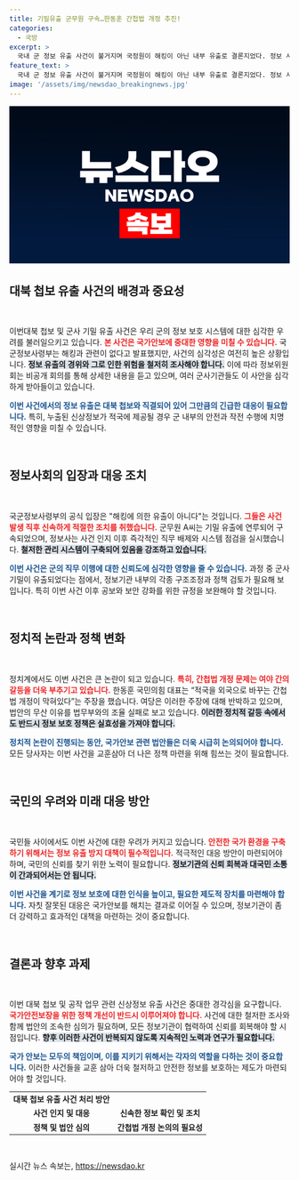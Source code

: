 ```yaml
---
title: 기밀유출 군무원 구속…한동훈 간첩법 개정 추진!
categories:
  - 국방
excerpt: >
  국내 군 정보 유출 사건이 불거지며 국정원이 해킹이 아닌 내부 유출로 결론지었다. 정보 사령부는 군무원 A씨를 직무 배제하고 기밀 유출에 대한 조치를 취했지만, 여야 모두 우려의 목소리를 내고 있다.
feature_text: >
  국내 군 정보 유출 사건이 불거지며 국정원이 해킹이 아닌 내부 유출로 결론지었다. 정보 사령부는 군무원 A씨를 직무 배제하고 기밀 유출에 대한 조치를 취했지만, 여야 모두 우려의 목소리를 내고 있다.
image: '/assets/img/newsdao_breakingnews.jpg'
---
```


<p><img src="/assets/img/newsdao_breakingnews.jpg" alt="ranknews 속보" /></p>

<h2 data-ke-size="size26">대북 첩보 유출 사건의 배경과 중요성</h2>

<p data-ke-size="size16">&nbsp;</p>

<p>이번대북 첩보 및 군사 기밀 유출 사건은 우리 군의 정보 보호 시스템에 대한 심각한 우려를 불러일으키고 있습니다. <b><span style="color: #ee2323;">본 사건은 국가안보에 중대한 영향을 미칠 수 있습니다.</span></b> 국군정보사령부는 해킹과 관련이 없다고 발표했지만, 사건의 심각성은 여전히 높은 상황입니다. <b><span style="background-color: #21538527;">정보 유출의 경위와 그로 인한 위험을 철저히 조사해야 합니다.</span></b> 이에 따라 정보위원회는 비공개 회의를 통해 상세한 내용을 듣고 있으며, 여러 군사기관들도 이 사안을 심각하게 받아들이고 있습니다.</p>

<p><b><span style="color: #1a5490;">이번 사건에서의 정보 유출은 대북 첩보와 직결되어 있어 그만큼의 긴급한 대응이 필요합니다.</span></b> 특히, 누출된 신상정보가 적국에 제공될 경우 군 내부의 안전과 작전 수행에 치명적인 영향을 미칠 수 있습니다.</p>

<p data-ke-size="size16">&nbsp;</p>

<h2 data-ke-size="size26">정보사회의 입장과 대응 조치</h2>

<p data-ke-size="size16">&nbsp;</p>

<p>국군정보사령부의 공식 입장은 "해킹에 의한 유출이 아니다"는 것입니다. <b><span style="color: #ee2323;">그들은 사건 발생 직후 신속하게 적절한 조치를 취했습니다.</span></b> 군무원 A씨는 기밀 유출에 연루되어 구속되었으며, 정보사는 사건 인지 이후 즉각적인 직무 배제와 시스템 점검을 실시했습니다. <b><span style="background-color: #21538527;">철저한 관리 시스템이 구축되어 있음을 강조하고 있습니다.</span></b> </p>

<p><b><span style="color: #1a5490;">이번 사건은 군의 직무 이행에 대한 신뢰도에 심각한 영향을 줄 수 있습니다.</span></b> 과정 중 군사 기밀이 유출되었다는 점에서, 정보기관 내부의 각종 구조조정과 정책 검토가 필요해 보입니다. 특히 이번 사건 이후 공보와 보안 강화를 위한 규정을 보완해야 할 것입니다.</p>

<p data-ke-size="size16">&nbsp;</p>

<h2 data-ke-size="size26">정치적 논란과 정책 변화</h2>

<p data-ke-size="size16">&nbsp;</p>

<p>정치계에서도 이번 사건은 큰 논란이 되고 있습니다. <b><span style="color: #ee2323;">특히, 간첩법 개정 문제는 여야 간의 갈등을 더욱 부추기고 있습니다.</span></b> 한동훈 국민의힘 대표는 “적국을 외국으로 바꾸는 간첩법 개정이 막혀있다”는 주장을 했습니다. 여당은 이러한 주장에 대해 반박하고 있으며, 법안의 무산 이유를 법무부와의 조율 실패로 보고 있습니다. <b><span style="background-color: #21538527;">이러한 정치적 갈등 속에서도 반드시 정보 보호 정책은 실효성을 가져야 합니다.</span></b></p>

<p><b><span style="color: #1a5490;">정치적 논란이 진행되는 동안, 국가안보 관련 법안들은 더욱 시급히 논의되어야 합니다.</span></b> 모든 당사자는 이번 사건을 교훈삼아 더 나은 정책 마련을 위해 힘쓰는 것이 필요합니다.</p>

<p data-ke-size="size16">&nbsp;</p>

<h2 data-ke-size="size26">국민의 우려와 미래 대응 방안</h2>

<p data-ke-size="size16">&nbsp;</p>

<p>국민들 사이에서도 이번 사건에 대한 우려가 커지고 있습니다. <b><span style="color: #ee2323;">안전한 국가 환경을 구축하기 위해서는 정보 유출 방지 대책이 필수적입니다.</span></b> 적극적인 대응 방안이 마련되어야 하며, 국민의 신뢰를 찾기 위한 노력이 필요합니다. <b><span style="background-color: #21538527;">정보기관의 신뢰 회복과 대국민 소통이 간과되어서는 안 됩니다.</span></b></p>

<p><b><span style="color: #1a5490;">이번 사건을 계기로 정보 보호에 대한 인식을 높이고, 필요한 제도적 장치를 마련해야 합니다.</span></b> 자칫 잘못된 대응은 국가안보를 해치는 결과로 이어질 수 있으며, 정보기관이 좀 더 강력하고 효과적인 대책을 마련하는 것이 중요합니다.</p>

<p data-ke-size="size16">&nbsp;</p>

<h2 data-ke-size="size26">결론과 향후 과제</h2>

<p data-ke-size="size16">&nbsp;</p>

<p>이번 대북 첩보 및 공작 업무 관련 신상정보 유출 사건은 중대한 경각심을 요구합니다. <b><span style="color: #ee2323;">국가안전보장을 위한 정책 개선이 반드시 이루어져야 합니다.</span></b> 사건에 대한 철저한 조사와 함께 법안의 조속한 심의가 필요하며, 모든 정보기관이 협력하여 신뢰를 회복해야 할 시점입니다. <b><span style="background-color: #21538527;">향후 이러한 사건이 반복되지 않도록 지속적인 노력과 연구가 필요합니다.</span></b></p>

<p><b><span style="color: #1a5490;">국가 안보는 모두의 책임이며, 이를 지키기 위해서는 각자의 역할을 다하는 것이 중요합니다.</span></b> 이러한 사건들을 교훈 삼아 더욱 철저하고 안전한 정보를 보호하는 제도가 마련되어야 할 것입니다. </p>

<table>
    <tr>
        <td style="text-align: center; height: 17px;"><b>대북 첩보 유출 사건 처리 방안</b></td>
    </tr>
    <tr>
        <td style="text-align: center; height: 17px;"><b>사건 인지 및 대응</b></td>
        <td style="text-align: center; height: 17px;"><b>신속한 정보 확인 및 조치</b></td>
    </tr>
    <tr>
        <td style="text-align: center; height: 17px;"><b>정책 및 법안 심의</b></td>
        <td style="text-align: center; height: 17px;"><b>간첩법 개정 논의의 필요성</b></td>
    </tr>
</table> 

<p data-ke-size="size16">&nbsp;</p>
실시간 뉴스 속보는, <a href="https://newsdao.kr" rel="dofollow">https://newsdao.kr</a>


